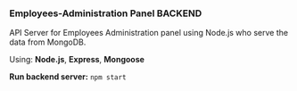 ### Employees-Administration Panel BACKEND

API Server for Employees Administration panel using Node.js who serve the data from MongoDB.

Using: **Node.js**, **Express**, **Mongoose**

**Run backend server:**
 `npm start`